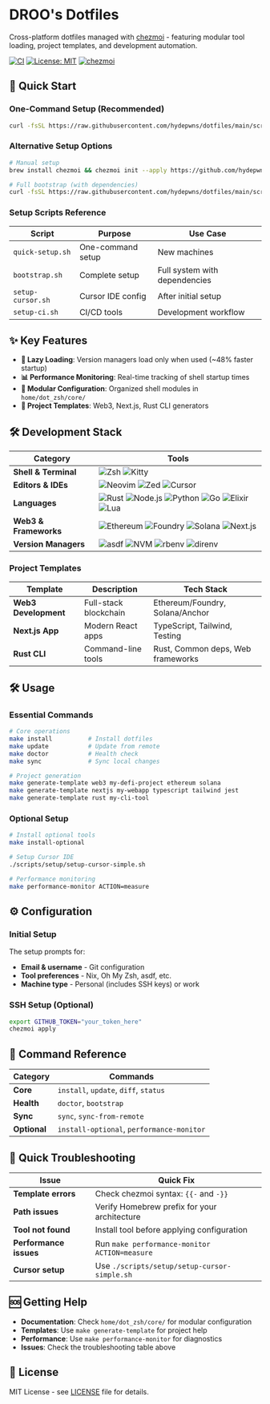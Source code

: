# DROO's Dotfiles

Cross-platform dotfiles managed with [chezmoi](https://www.chezmoi.io/) - featuring modular tool loading, project templates, and development automation.

[![CI](https://github.com/hydepwns/dotfiles/workflows/CI/badge.svg)](https://github.com/hydepwns/dotfiles/actions/workflows/ci.yml)
[![License: MIT](https://img.shields.io/badge/License-MIT-yellow.svg)](https://opensource.org/licenses/MIT)
[![chezmoi](https://img.shields.io/badge/chezmoi-managed-blue.svg)](https://www.chezmoi.io/)

## 🚀 Quick Start

### One-Command Setup (Recommended)

```bash
curl -fsSL https://raw.githubusercontent.com/hydepwns/dotfiles/main/scripts/setup/quick-setup.sh | bash
```

### Alternative Setup Options

```bash
# Manual setup
brew install chezmoi && chezmoi init --apply https://github.com/hydepwns/dotfiles.git

# Full bootstrap (with dependencies)
curl -fsSL https://raw.githubusercontent.com/hydepwns/dotfiles/main/scripts/setup/bootstrap.sh | bash
```

### Setup Scripts Reference

| Script | Purpose | Use Case |
|--------|---------|----------|
| `quick-setup.sh` | One-command setup | New machines |
| `bootstrap.sh` | Complete setup | Full system with dependencies |
| `setup-cursor.sh` | Cursor IDE config | After initial setup |
| `setup-ci.sh` | CI/CD tools | Development workflow |

## ✨ Key Features

- **🚀 Lazy Loading**: Version managers load only when used (~48% faster startup)
- **📊 Performance Monitoring**: Real-time tracking of shell startup times
- **🧩 Modular Configuration**: Organized shell modules in `home/dot_zsh/core/`
- **🎯 Project Templates**: Web3, Next.js, Rust CLI generators

## 🛠️ Development Stack

| Category | Tools |
|----------|-------|
| **Shell & Terminal** | ![Zsh](https://img.shields.io/badge/Zsh-1.2.0-000000?style=flat&logo=gnu-bash&logoColor=white) ![Kitty](https://img.shields.io/badge/Kitty-0.30.1-000000?style=flat&logo=kitty&logoColor=white) |
| **Editors & IDEs** | ![Neovim](https://img.shields.io/badge/Neovim-57C3C2?style=flat&logo=neovim&logoColor=white) ![Zed](https://img.shields.io/badge/Zed-000000?style=flat&logo=zed&logoColor=white) ![Cursor](https://img.shields.io/badge/Cursor-000000?style=flat&logo=cursor&logoColor=white) |
| **Languages** | ![Rust](https://img.shields.io/badge/Rust-000000?style=flat&logo=rust&logoColor=white) ![Node.js](https://img.shields.io/badge/Node.js-339933?style=flat&logo=nodedotjs&logoColor=white) ![Python](https://img.shields.io/badge/Python-3776AB?style=flat&logo=python&logoColor=white) ![Go](https://img.shields.io/badge/Go-00ADD8?style=flat&logo=go&logoColor=white) ![Elixir](https://img.shields.io/badge/Elixir-4B275F?style=flat&logo=elixir&logoColor=white) ![Lua](https://img.shields.io/badge/Lua-2C2D72?style=flat&logo=lua&logoColor=white) |
| **Web3 & Frameworks** | ![Ethereum](https://img.shields.io/badge/Ethereum-3C3C3D?style=flat&logo=ethereum&logoColor=white) ![Foundry](https://img.shields.io/badge/Foundry-000000?style=flat&logo=foundry&logoColor=white) ![Solana](https://img.shields.io/badge/Solana-14F46D?style=flat&logo=solana&logoColor=white) ![Next.js](https://img.shields.io/badge/Next.js-000000?style=flat&logo=nextdotjs&logoColor=white) |
| **Version Managers** | ![asdf](https://img.shields.io/badge/asdf-000000?style=flat&logo=asdf&logoColor=white) ![NVM](https://img.shields.io/badge/NVM-000000?style=flat&logo=nvm&logoColor=white) ![rbenv](https://img.shields.io/badge/rbenv-000000?style=flat&logo=ruby&logoColor=white) ![direnv](https://img.shields.io/badge/direnv-000000?style=flat&logo=direnv&logoColor=white) |

### Project Templates

| Template | Description | Tech Stack |
|----------|-------------|------------|
| **Web3 Development** | Full-stack blockchain | Ethereum/Foundry, Solana/Anchor |
| **Next.js App** | Modern React apps | TypeScript, Tailwind, Testing |
| **Rust CLI** | Command-line tools | Rust, Common deps, Web frameworks |

## 🛠️ Usage

### Essential Commands

```bash
# Core operations
make install          # Install dotfiles
make update           # Update from remote
make doctor           # Health check
make sync             # Sync local changes

# Project generation
make generate-template web3 my-defi-project ethereum solana
make generate-template nextjs my-webapp typescript tailwind jest
make generate-template rust my-cli-tool
```

### Optional Setup

```bash
# Install optional tools
make install-optional

# Setup Cursor IDE
./scripts/setup/setup-cursor-simple.sh

# Performance monitoring
make performance-monitor ACTION=measure
```

## ⚙️ Configuration

### Initial Setup

The setup prompts for:

- **Email & username** - Git configuration
- **Tool preferences** - Nix, Oh My Zsh, asdf, etc.
- **Machine type** - Personal (includes SSH keys) or work

### SSH Setup (Optional)

```bash
export GITHUB_TOKEN="your_token_here"
chezmoi apply
```

## 🔧 Command Reference

| Category | Commands |
|----------|---------|
| **Core** | `install`, `update`, `diff`, `status` |
| **Health** | `doctor`, `bootstrap` |
| **Sync** | `sync`, `sync-from-remote` |
| **Optional** | `install-optional`, `performance-monitor` |

## 🚨 Quick Troubleshooting

| Issue | Quick Fix |
|-------|-----------|
| **Template errors** | Check chezmoi syntax: `{{-` and `-}}` |
| **Path issues** | Verify Homebrew prefix for your architecture |
| **Tool not found** | Install tool before applying configuration |
| **Performance issues** | Run `make performance-monitor ACTION=measure` |
| **Cursor setup** | Use `./scripts/setup/setup-cursor-simple.sh` |

## 🆘 Getting Help

- **Documentation**: Check `home/dot_zsh/core/` for modular configuration
- **Templates**: Use `make generate-template` for project help
- **Performance**: Use `make performance-monitor` for diagnostics
- **Issues**: Check the troubleshooting table above

## 📄 License

MIT License - see [LICENSE](LICENSE) file for details.
